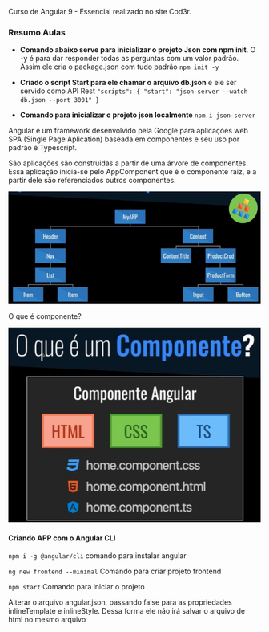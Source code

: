 Curso de Angular 9 - Essencial realizado no site Cod3r.

### Resumo Aulas

* **Comando abaixo serve para inicializar o projeto Json com npm init**. O -y é para dar responder todas as perguntas com um valor padrão. Assim ele cria o package.json com tudo padrão
`npm init -y `

* **Criado o script Start para ele chamar o arquivo db.json** e ele ser servido como API Rest 
 `
"scripts": {
    "start": "json-server --watch db.json --port 3001"
  }
` 

* **Comando para inicializar o projeto json localmente**
`npm i json-server`


Angular é um framework desenvolvido pela Google para aplicações web SPA (Single Page Aplication) baseada em componentes e seu uso por padrão é Typescript. 

São aplicações são construidas a partir de uma árvore de componentes. Essa aplicação inicia-se pelo AppComponent que é o componente raiz, e a partir dele são referenciados outros componentes. 

![Árvore de Componente](./backend/image/arvoreComponente.jpg)

O que é componente?

![Componente](./backend/image/componente.jpg)

#### Criando APP com o Angular CLI
` npm i -g @angular/cli ` comando  para instalar angular

` ng new frontend --minimal `  Comando para criar projeto frontend 

` npm start ` Comando para iniciar o projeto  

Alterar o arquivo angular.json, passando false para as propriedades inlineTemplate e inlineStyle. Dessa forma ele não irá salvar o arquivo de html no mesmo arquivo